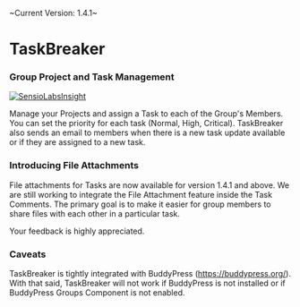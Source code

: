 ~Current Version: 1.4.1~

# TaskBreaker

### Group Project and Task Management

[![SensioLabsInsight](https://insight.sensiolabs.com/projects/118e1366-fbab-4ef8-bc07-0fffc4bc2f59/big.png)](https://insight.sensiolabs.com/projects/118e1366-fbab-4ef8-bc07-0fffc4bc2f59) 

Manage your Projects and assign a Task to each of the Group's Members. You can set the priority for each task (Normal, High, Critical). TaskBreaker also sends an email to members when there is a new task update available or if they are assigned to a new task.

### Introducing File Attachments

File attachments for Tasks are now available for version 1.4.1 and above. We are still working to integrate the File Attachment feature inside the Task Comments. The primary goal is to make it easier for group members to share files with each other in a particular task.

Your feedback is highly appreciated.

### Caveats

TaskBreaker is tightly integrated with BuddyPress (https://buddypress.org/). With that said, TaskBreaker will not work if BuddyPress is not installed or if BuddyPress Groups Component is not enabled.